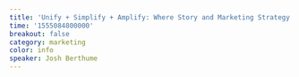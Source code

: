 ```yaml
---
title: 'Unify + Simplify + Amplify: Where Story and Marketing Strategy Meet'
time: '1555084800000'
breakout: false
category: marketing
color: info
speaker: Josh Berthume
---
```


